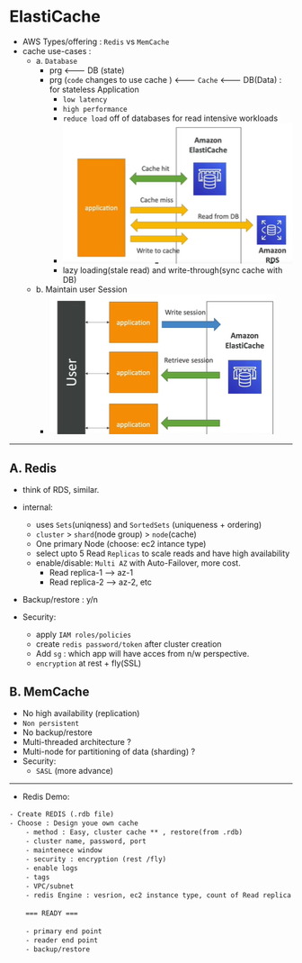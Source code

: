 # ElastiCache
- AWS Types/offering :  `Redis` vs `MemCache`
- cache use-cases :
  - a. `Database`
    - prg <--- DB (state)
    - prg (`code` changes to use cache ) <--- `Cache` <--- DB(Data) : for stateless Application
      - `low latency`
      - `high performance`
      - `reduce load` off of databases for read intensive workloads
      - ![img.png](../img/redis/img.png)
      - lazy loading(stale read) and write-through(sync cache with DB)
  - b. Maintain user Session
    - ![img_1.png](../img/redis/img_1.png)
---
##  A. Redis 
- think of RDS, similar.
- internal: 
  - uses `Sets`(uniqness) and `SortedSets` (uniqueness + ordering)
  - `cluster` > `shard`(node group) > `node`(cache)
  - One primary Node (choose: ec2 intance type)
  - select upto 5 Read `Replicas` to scale reads and have high availability
  - enable/disable: `Multi AZ` with Auto-Failover, more cost.
    - Read replica-1 --> az-1
    - Read replica-2 --> az-2, etc

- Backup/restore : y/n
- Security:
  - apply `IAM roles/policies`
  - create `redis password/token` after cluster creation
  - Add `sg` : which app will have acces from n/w perspective.
  - `encryption` at rest + fly(SSL)


## B. MemCache
- No high availability (replication)
- `Non persistent`
- No backup/restore
- Multi-threaded architecture ?
- Multi-node for partitioning of data (sharding) ?
- Security:
  - `SASL` (more advance)

--- 

- Redis Demo:
```
- Create REDIS (.rdb file)
- Choose : Design youe own cache
    - method : Easy, cluster cache ** , restore(from .rdb)
    - cluster name, password, port
    - maintenece window
    - security : encryption (rest /fly)
    - enable logs
    - tags
    - VPC/subnet
    - redis Engine : vesrion, ec2 instance type, count of Read replica
    
    === READY ===
    
    - primary end point
    - reader end point
    - backup/restore
    
```